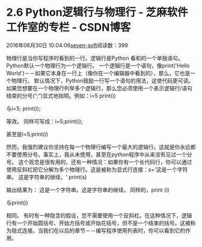 
# 2.6 Python逻辑行与物理行 -  芝麻软件工作室的专栏 - CSDN博客


2016年06月30日 10:04:06[seven-soft](https://me.csdn.net/softn)阅读数：399


物理行是当你写程序时看到的一行。逻辑行是Python 看和的一个单独语句。Python默认一个物理行为一个逻辑行。
一个逻辑行是一个语句，像print('Hello World')－－如果它本身在一行上（像你在一个编辑器中看到的），那么，它也是一个物理行。
默认情况下，Python鼓励一行写一个语句的用法，这使代码更可读。
如果您想要在一个物理行列举多个逻辑行，那么您必须使用一个表示逻辑行/语句结束的分号(“;”)显式地指明。例如：i=5
print(i)

与i=5;
print(i);

等效。
同样可写成：i=5;print(i);

甚至是i=5;print(i)

然而，我强烈建议你坚持在每一个物理行编写一个最大的逻辑行。这就是你永远都不要使用分号。事实上，我从未使用，甚至在python程序中从来没有见过一个分号。
这个观念是很有用的，还有一种情况：如果你有一个长代码行，你可以通过使用反斜杠把它分解为多个物理行。这是被称为显式行连接：s='这是一个字符串。
这是字符串的继续。'
print(s)

输出结果为：
这是一个字符串。这是字符串的继续。
同样的，print
(i)

与print(i)

相同。
有时有一种隐含的假设，您不需要使用一个反斜杠。在这种情况下，逻辑行有一个开始圆括号、开始方括号或开始花括号，但不是一个结束的括号。这被称为隐式连接。当我们在以后的章节－－编写程序使用列表时，你可以看到它的作用。

